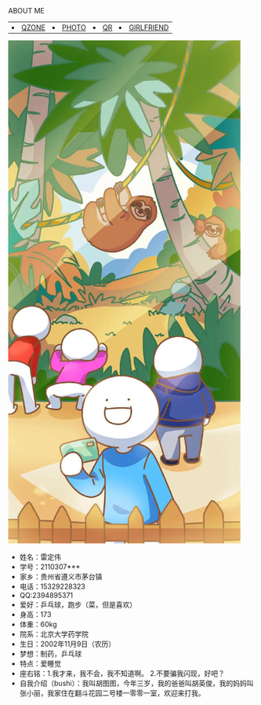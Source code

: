 
  <body>
  <div class="con"> 
    <div class="blog">ABOUT ME</div>
    <div class="menu">
      <table>
        <ul>
        <tr>
          <td><li><a href="https://user.qzone.qq.com/2394895371">QZONE</a></li></td>
          <td><li><a href="photo.jpg.jpg">PHOTO</a></li></td>
          <td><li><a href="QR.jpg.jpg">QR</a></li></td>
          <td><li><a href="girlfriend.jpg.jpg">GIRLFRIEND</a></li></td>
        </tr>
        </ul>
      </table>  
    <div class="right">
      <img src="xiaolan1.jpg.jpg">
      <ul>
        <li>姓名：雷定伟
        </li>
        <li>学号：2110307***
        </li>
        <li>家乡：贵州省遵义市茅台镇
        </li>
        <li>电话：15329228323
        </li>
        <li>QQ:2394895371
        </li>
        <li>爱好：乒乓球，跑步（菜，但是喜欢）
        </li>
        <li>身高：173
        </li>
        <li>体重：60kg
        </li>
        <li>院系：北京大学药学院
        </li>
        <li>生日：2002年11月9日（农历）
        </li>
        <li>梦想：制药，乒乓球
        </li>
        <li>特点：爱睡觉
        </li>
        <li>座右铭：1.我才来，我不会，我不知道啊。
          2.不要骗我闪现，好吧？
        </li>
        <li>自我介绍（bushi）：我叫胡图图，今年三岁，我的爸爸叫胡英俊，我的妈妈叫张小丽，我家住在翻斗花园二号楼一零零一室，欢迎来打我。</li>
      </ul>
    </div>







